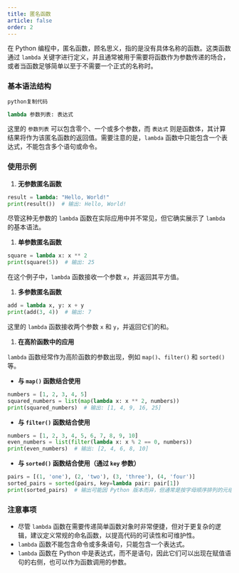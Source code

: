```yaml
---
title: 匿名函数
article: false
order: 2
---
```


在 Python 编程中，匿名函数，顾名思义，指的是没有具体名称的函数。这类函数通过 `lambda` 关键字进行定义，并且通常被用于需要将函数作为参数传递的场合，或者当函数足够简单以至于不需要一个正式的名称时。

### 基本语法结构

```python
python复制代码

lambda 参数列表: 表达式
```

这里的 `参数列表` 可以包含零个、一个或多个参数，而 `表达式` 则是函数体，其计算结果将作为该匿名函数的返回值。需要注意的是，`lambda` 函数中只能包含一个表达式，不能包含多个语句或命令。

### 使用示例

1. **无参数匿名函数**

```python
result = lambda: "Hello, World!"
print(result())  # 输出: Hello, World!
```

尽管这种无参数的 `lambda` 函数在实际应用中并不常见，但它确实展示了 `lambda` 的基本语法。

1. **单参数匿名函数**

```python
square = lambda x: x ** 2
print(square(5))  # 输出: 25
```

在这个例子中，`lambda` 函数接收一个参数 `x`，并返回其平方值。

1. **多参数匿名函数**

```python
add = lambda x, y: x + y
print(add(3, 4))  # 输出: 7
```

这里的 `lambda` 函数接收两个参数 `x` 和 `y`，并返回它们的和。

1. **在高阶函数中的应用**

`lambda` 函数经常作为高阶函数的参数出现，例如 `map()`、`filter()` 和 `sorted()` 等。

- **与 `map()` 函数结合使用**

```python
numbers = [1, 2, 3, 4, 5]
squared_numbers = list(map(lambda x: x ** 2, numbers))
print(squared_numbers)  # 输出: [1, 4, 9, 16, 25]
```

- **与 `filter()` 函数结合使用**

```python
numbers = [1, 2, 3, 4, 5, 6, 7, 8, 9, 10]
even_numbers = list(filter(lambda x: x % 2 == 0, numbers))
print(even_numbers)  # 输出: [2, 4, 6, 8, 10]
```

- **与 `sorted()` 函数结合使用（通过 `key` 参数）**

```python
pairs = [(1, 'one'), (2, 'two'), (3, 'three'), (4, 'four')]
sorted_pairs = sorted(pairs, key=lambda pair: pair[1])
print(sorted_pairs)  # 输出可能因 Python 版本而异，但通常是按字母顺序排列的元组列表
```

### 注意事项

- 尽管 `lambda` 函数在需要传递简单函数对象时非常便捷，但对于更复杂的逻辑，建议定义常规的命名函数，以提高代码的可读性和可维护性。
- `lambda` 函数不能包含命令或多条语句，只能包含一个表达式。
- `lambda` 函数在 Python 中是表达式，而不是语句，因此它们可以出现在赋值语句的右侧，也可以作为函数调用的参数。